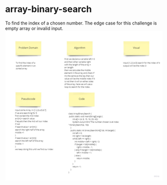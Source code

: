 # array-binary-search
To find the index of a chosen number.
The edge case for this challenge is empty array or invalid input.
![array-binary-search](BinarySearch.jpg)
